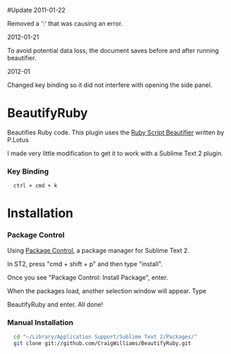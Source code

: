#Update
  2011-01-22

  Removed a ':' that was causing an error.

  2012-01-21

  To avoid potential data loss, the document saves before and after running beautifier.

  2012-01

  Changed key binding so it did not interfere with opening the side panel.

# BeautifyRuby

Beautifies Ruby code. This plugin uses the [Ruby Script Beautifier](http://www.arachnoid.com/ruby/rubyBeautifier.html) written by P.Lotus

I made very little modification to get it to work with a Sublime Text 2 plugin.

### Key Binding

```
  ctrl + cmd + k
```


# Installation

### Package Control
Using [Package Control](http://wbond.net/sublime_packages/package_control), a
package manager for Sublime Text 2.

In ST2, press "cmd + shift + p" and then type "install".

Once you see "Package Control: Install Package", enter.

When the packages load, another selection window will appear. Type

BeautifyRuby and enter. All done!

### Manual Installation

```bash
  cd "~/Library/Application Support/Sublime Text 2/Packages/"
  git clone git://github.com/CraigWilliams/BeautifyRuby.git
```
